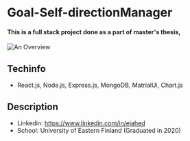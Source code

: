# Goal-Self-directionManager
#### This is a full stack project done as a part of master's thesis, 

![An Overview](https://www.linkedin.com/in/ejahed/detail/overlay-view/urn:li:fsd_profileTreasuryMedia:(ACoAACE2HqEBK-vnijnydpLf8wnbZFFDX9VqFng,1605222731080)/)


## Techinfo
* React.js, Node.js, Express.js, MongoDB, MatrialUi, Chart.js

## Description
* Linkedin: https://www.linkedin.com/in/ejahed
* School: University of Eastern Finland (Graduated in 2020)
